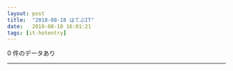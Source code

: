 ```yaml
---
layout: post
title:  "2018-08-18 はてぶIT"
date:   2018-08-18 16:01:21
tags: [it-hotentry]
---
```

0 件のデータあり

<hr>
